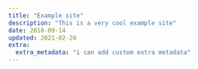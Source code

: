 ```yaml
---
title: "Example site"
description: "This is a very cool example site"
date: 2018-09-14
updated: 2021-02-20
extra:
  extra_metadata: "i can add custom extra metadata"
---
```

